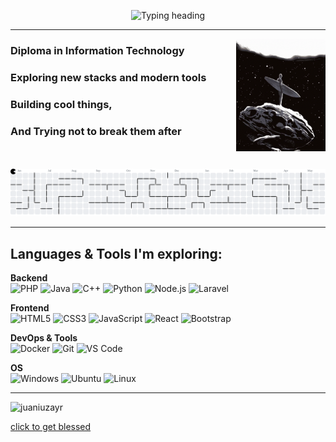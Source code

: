 <p align="center">
  <img src="https://readme-typing-svg.demolab.com?font=Fira+Code&size=28&pause=1000&color=00F7FF&width=400&lines=Hey%2C+I'm+Juani+Uzayr+%F0%9F%9B%B8" alt="Typing heading" />
</p>

---
<img align="right" height="180" alt="me-fr GIF" src="https://github.com/oozyr/oozyr/blob/main/assets/me-fr.gif?raw=true" />

###  Diploma in Information Technology  
###  Exploring new stacks and modern tools
###  Building cool things, 
###  And Trying not to break them after

<br>
<br>

<picture>
  <source media="(prefers-color-scheme: dark)" srcset="https://raw.githubusercontent.com/Chanzaa/Chanzaa/output/pacman-contribution-graph-dark.svg">
  <source media="(prefers-color-scheme: light)" srcset="https://raw.githubusercontent.com/Chanzaa/Chanzaa/output/pacman-contribution-graph.svg">
  <img alt="pacman contribution graph" src="https://raw.githubusercontent.com/Chanzaa/Chanzaa/output/pacman-contribution-graph.svg">
</picture>

---

##  Languages & Tools I'm exploring:

**Backend**  
![PHP](https://img.shields.io/badge/PHP-777BB4?style=for-the-badge&logo=php&logoColor=white)
![Java](https://img.shields.io/badge/Java-007396?style=for-the-badge&logo=openjdk&logoColor=white)
![C++](https://img.shields.io/badge/C++-00599C?style=for-the-badge&logo=c%2b%2b&logoColor=white)
![Python](https://img.shields.io/badge/Python-3776AB?style=for-the-badge&logo=python&logoColor=white)
![Node.js](https://img.shields.io/badge/Node.js-339933?style=for-the-badge&logo=nodedotjs&logoColor=white)
![Laravel](https://img.shields.io/badge/Laravel-FF2D20?style=for-the-badge&logo=laravel&logoColor=white)

**Frontend**  
![HTML5](https://img.shields.io/badge/HTML5-E34F26?style=for-the-badge&logo=html5&logoColor=white)
![CSS3](https://img.shields.io/badge/CSS3-1572B6?style=for-the-badge&logo=css3&logoColor=white)
![JavaScript](https://img.shields.io/badge/JavaScript-F7DF1E?style=for-the-badge&logo=javascript&logoColor=black)
![React](https://img.shields.io/badge/React-20232A?style=for-the-badge&logo=react&logoColor=61DAFB)
![Bootstrap](https://img.shields.io/badge/Bootstrap-7952B3?style=for-the-badge&logo=bootstrap&logoColor=white)

**DevOps & Tools**  
![Docker](https://img.shields.io/badge/Docker-2496ED?style=for-the-badge&logo=docker&logoColor=white)
![Git](https://img.shields.io/badge/Git-F05032?style=for-the-badge&logo=git&logoColor=white)
![VS Code](https://img.shields.io/badge/VS%20Code-007ACC?style=for-the-badge&logo=visual-studio-code&logoColor=white)

**OS**  
![Windows](https://img.shields.io/badge/Windows-0078D6?style=for-the-badge&logo=windows&logoColor=white)
![Ubuntu](https://img.shields.io/badge/Ubuntu-E95420?style=for-the-badge&logo=ubuntu&logoColor=white)
![Linux](https://img.shields.io/badge/Linux-FCC624?style=for-the-badge&logo=linux&logoColor=black)


---
<!-- 
<h3 align="left">My Github Stats</h3>

![oozyr's GitHub stats](https://github-readme-stats.vercel.app/api?username=oozyr&show_icons=true&theme=radical)

---
!-->

<p align="left"> <img src="https://komarev.com/ghpvc/?username=juaniuzayr&label=Profile%20views&color=0e75b6&style=flat" alt="juaniuzayr" /> </p>

[click to get blessed](https://github.com/oozyr)
